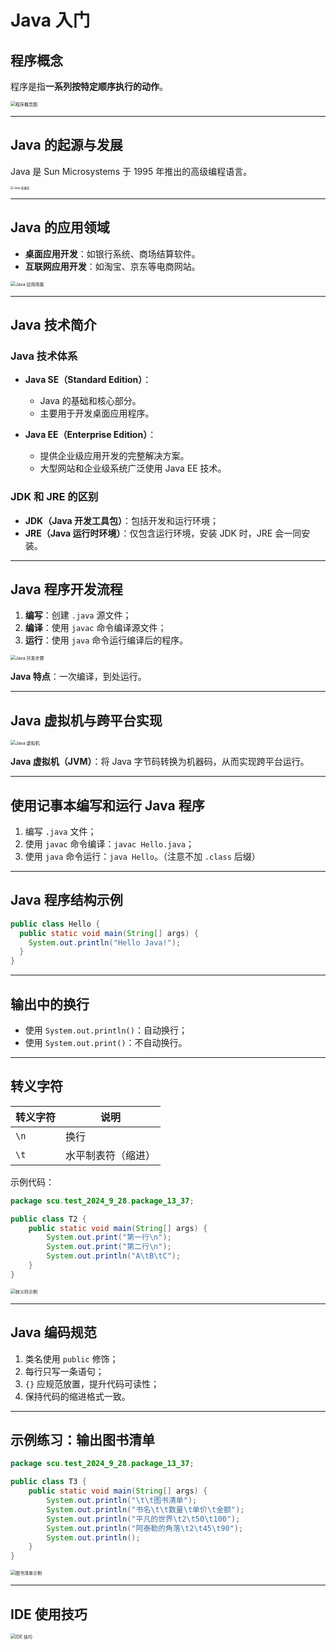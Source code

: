 # Java 入门

## 程序概念

程序是指**一系列按特定顺序执行的动作**。

<img src="https://leafalice-image.oss-cn-hangzhou.aliyuncs.com/img/image-20240928114124827.png" alt="程序概念图" style="zoom:50%;" />

---

## Java 的起源与发展

Java 是 Sun Microsystems 于 1995 年推出的高级编程语言。

<img src="https://leafalice-image.oss-cn-hangzhou.aliyuncs.com/img/image-20240928115337671.png" alt="Java 发展史" style="zoom: 33%;" />

---

## Java 的应用领域

- **桌面应用开发**：如银行系统、商场结算软件。
- **互联网应用开发**：如淘宝、京东等电商网站。

<img src="https://leafalice-image.oss-cn-hangzhou.aliyuncs.com/img/image-20240928115637531.png" alt="Java 应用场景" style="zoom:50%;" />

---

## Java 技术简介

### Java 技术体系

- **Java SE（Standard Edition）**：
  - Java 的基础和核心部分。
  - 主要用于开发桌面应用程序。

- **Java EE（Enterprise Edition）**：
  - 提供企业级应用开发的完整解决方案。
  - 大型网站和企业级系统广泛使用 Java EE 技术。

### JDK 和 JRE 的区别

- **JDK（Java 开发工具包）**：包括开发和运行环境；
- **JRE（Java 运行时环境）**：仅包含运行环境，安装 JDK 时，JRE 会一同安装。

---

## Java 程序开发流程

1. **编写**：创建 `.java` 源文件；
2. **编译**：使用 `javac` 命令编译源文件；
3. **运行**：使用 `java` 命令运行编译后的程序。

<img src="https://leafalice-image.oss-cn-hangzhou.aliyuncs.com/img/image-20240928120313700.png" alt="Java 开发步骤" style="zoom:50%;" />

**Java 特点**：一次编译，到处运行。

---

## Java 虚拟机与跨平台实现

<img src="https://leafalice-image.oss-cn-hangzhou.aliyuncs.com/img/image-20240928120524230.png" alt="Java 虚拟机" style="zoom:50%;" />

**Java 虚拟机（JVM）**：将 Java 字节码转换为机器码，从而实现跨平台运行。

---

## 使用记事本编写和运行 Java 程序

1. 编写 `.java` 文件；
2. 使用 `javac` 命令编译：`javac Hello.java`；
3. 使用 `java` 命令运行：`java Hello`。（注意不加 `.class` 后缀）

---

## Java 程序结构示例

```java
public class Hello {
  public static void main(String[] args) {
    System.out.println("Hello Java!");
  }
}
```

---

## 输出中的换行

- 使用 `System.out.println()`：自动换行；
- 使用 `System.out.print()`：不自动换行。

---

## 转义字符

| 转义字符 | 说明               |
| -------- | ------------------ |
| `\n`     | 换行               |
| `\t`     | 水平制表符（缩进） |

示例代码：

```java
package scu.test_2024_9_28.package_13_37;

public class T2 {
    public static void main(String[] args) {
        System.out.print("第一行\n");
        System.out.print("第二行\n");
        System.out.println("A\tB\tC");
    }
}
```

<img src="https://leafalice-image.oss-cn-hangzhou.aliyuncs.com/img/image-20240928140635996.png" alt="转义符示例" style="zoom:50%;" />

---

## Java 编码规范

1. 类名使用 `public` 修饰；
2. 每行只写一条语句；
3. `{}` 应规范放置，提升代码可读性；
4. 保持代码的缩进格式一致。

---

## 示例练习：输出图书清单

```java
package scu.test_2024_9_28.package_13_37;

public class T3 {
    public static void main(String[] args) {
        System.out.println("\t\t图书清单");
        System.out.println("书名\t\t数量\t单价\t金额");
        System.out.println("平凡的世界\t2\t50\t100");
        System.out.println("阿泰勒的角落\t2\t45\t90");
        System.out.println();
    }
}
```

<img src="https://leafalice-image.oss-cn-hangzhou.aliyuncs.com/img/image-20240928142815841.png" alt="图书清单示例" style="zoom:50%;" />

---

## IDE 使用技巧

<img src="https://leafalice-image.oss-cn-hangzhou.aliyuncs.com/img/image-20240928143515472.png" alt="IDE 技巧" style="zoom:50%;" />

